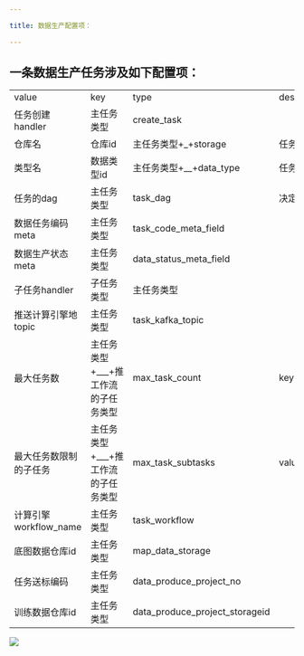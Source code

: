```yaml
---

title: 数据生产配置项：

---
```




## 一条数据生产任务涉及如下配置项：

|                   |                      |                                |                           |      |
| ----------------- | -------------------- | ------------------------------ | ------------------------- | ---- |
| value             | key                  | type                           | desc                      | sort |
| 任务创建handler       | 主任务类型                | create_task                    |                           | 1    |
| 仓库名               | 仓库id                 | 主任务类型+_+storage                | 任务可选的原始数据仓库               | 2    |
| 类型名               | 数据类型id               | 主任务类型+__+data_type             | 任务可选的数据类型                 | 3    |
| 任务的dag            | 主任务类型                | task_dag                       | 决定创建哪些子任务                 | 4    |
| 数据任务编码meta        | 主任务类型                | task_code_meta_field           |                           | 5    |
| 数据生产状态meta        | 主任务类型                | data_status_meta_field         |                           | 6    |
| 子任务handler        | 子任务类型                | 主任务类型                          |                           | 7    |
| 推送计算引擎地topic      | 主任务类型                | task_kafka_topic               |                           | 8    |
| 最大任务数             | 主任务类型+___+推工作流的子任务类型 | max_task_count                 | key:data_produce_decoding | 9    |
| 最大任务数限制的子任务       | 主任务类型+___+推工作流的子任务类型 | max_task_subtasks              | value:["map_data"]        | 10   |
| 计算引擎workflow_name | 主任务类型                | task_workflow                  |                           | 11   |
| 底图数据仓库id          | 主任务类型                | map_data_storage               |                           | 12   |
| 任务送标编码            | 主任务类型                | data_produce_project_no        |                           | 13   |
| 训练数据仓库id          | 主任务类型                | data_produce_project_storageid |                           | 14   |

![](D:\zhan.qi2\Pictures\md\2025-04-02-14-46-16-image.png)
